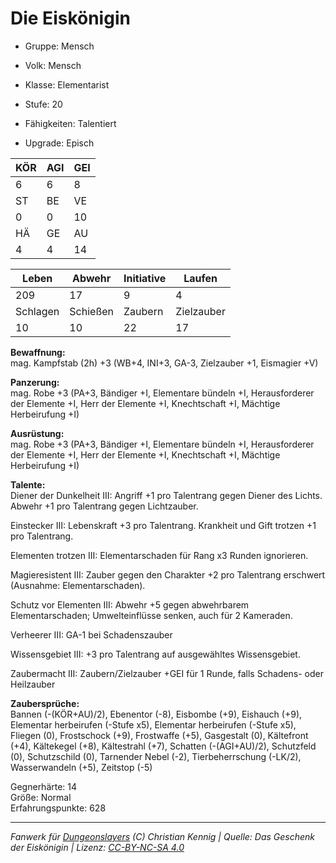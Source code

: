 # Die Eiskönigin  
- Gruppe: Mensch  
- Volk: Mensch  
- Klasse: Elementarist  
- Stufe: 20  
- Fähigkeiten: Talentiert  

- Upgrade: Episch  

| KÖR | AGI | GEI |  
| --- | --- | --- |  
| 6   | 6   | 8   |
| ST  | BE  | VE  |  
| 0   | 0   | 10  |
| HÄ  | GE  | AU  |  
| 4   | 4   | 14  |


| Leben    | Abwehr   | Initiative | Laufen     |
| -------- | -------- | ---------- | ---------- |
| 209      | 17       | 9          | 4          |
| Schlagen | Schießen | Zaubern    | Zielzauber |
| 10       | 10       | 22         | 17         |

**Bewaffnung:**  
mag. Kampfstab (2h) +3 (WB+4, INI+3, GA-3, Zielzauber +1, Eismagier +V)

**Panzerung:**  
mag. Robe +3 (PA+3, Bändiger +I, Elementare bündeln +I, Herausforderer der Elemente +I, Herr der Elemente +I, Knechtschaft +I, Mächtige Herbeirufung +I)

**Ausrüstung:**  
mag. Robe +3 (PA+3, Bändiger +I, Elementare bündeln +I, Herausforderer der Elemente +I, Herr der Elemente +I, Knechtschaft +I, Mächtige Herbeirufung +I)

**Talente:**  
Diener der Dunkelheit III: Angriff +1 pro Talentrang gegen Diener des Lichts. Abwehr +1 pro Talentrang gegen Lichtzauber. 

Einstecker III: Lebenskraft +3 pro Talentrang. Krankheit und Gift trotzen +1 pro Talentrang. 

Elementen trotzen III: Elementarschaden für Rang x3 Runden ignorieren. 

Magieresistent III: Zauber gegen den Charakter +2 pro Talentrang erschwert (Ausnahme: Elementarschaden). 

Schutz vor Elementen III: Abwehr +5 gegen abwehrbarem Elementarschaden; Umwelteinflüsse senken, auch für 2 Kameraden. 

Verheerer III: GA-1 bei Schadenszauber 

Wissensgebiet III: +3 pro Talentrang auf ausgewähltes Wissensgebiet. 

Zaubermacht III: Zaubern/Zielzauber +GEI für 1 Runde, falls Schadens- oder Heilzauber 


**Zaubersprüche:**  
Bannen (-(KÖR+AU)/2), Ebenentor (-8), Eisbombe (+9), Eishauch (+9), Elementar herbeirufen (-Stufe x5), Elementar herbeirufen (-Stufe x5), Fliegen (0), Frostschock (+9), Frostwaffe (+5), Gasgestalt (0), Kältefront (+4), Kältekegel (+8), Kältestrahl (+7), Schatten (-(AGI+AU)/2), Schutzfeld (0), Schutzschild (0), Tarnender Nebel (-2), Tierbeherrschung (-LK/2), Wasserwandeln (+5), Zeitstop (-5)

Gegnerhärte: 14  
Größe: Normal  
Erfahrungspunkte: 628  



___
*Fanwerk für [Dungeonslayers](https://www.dungeonslayers.net/) (C) Christian Kennig | Quelle: Das Geschenk der Eiskönigin | Lizenz: [CC-BY-NC-SA 4.0](https://creativecommons.org/licenses/by-nc-sa/4.0/deed.de)*